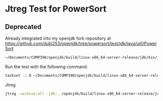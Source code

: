 # Jtreg Test for PowerSort

## Deprecated

Already integrated into my openjdk fork repository at https://github.com/dubi253/openjdk/tree/powersort/test/jdk/java/util/PowerSort


```bash
~/Documents/COMP390/openjdk/build/linux-x86_64-server-release/jdk/bin/javac -d ./out/production/PowerSort-Test-Jtreg -cp ./src/ -Xlint:unchecked ./src/PowerSortTest.java
```


Run the test with the following command:
```bash
taskset -c 0 ~/Documents/COMP390/openjdk/build/linux-x86_64-server-release/jdk/bin/java -XX:+UnlockDiagnosticVMOptions -XX:-TieredCompilation -cp ./out/production/PowerSort-Test-Jtreg/ PowerSortTest 
```


Jtreg

```bash
jtreg -verbose:all -jdk:../openjdk/build/linux-x86_64-server-release/jdk/ ./src/PowerSortTest.java 
```